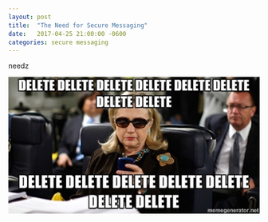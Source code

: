 ```yaml
---
layout: post
title:  "The Need for Secure Messaging"
date:   2017-04-25 21:00:00 -0600
categories: secure messaging
---
```

needz

![Hillary Clinton][hillary]


[hillary]: /assets/images/hillary.jpg
